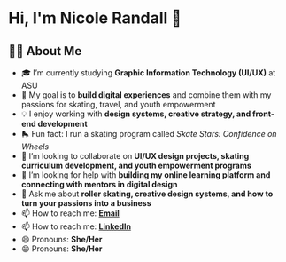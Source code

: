 # Hi, I'm Nicole Randall 👋

## 👩‍💻 About Me
- 🎓 I’m currently studying **Graphic Information Technology (UI/UX)** at ASU  
- 🎯 My goal is to **build digital experiences** and combine them with my passions for skating, travel, and youth empowerment  
- 💡 I enjoy working with **design systems, creative strategy, and front-end development**  
- 🛼 Fun fact: I run a skating program called *Skate Stars: Confidence on Wheels*  
- 🤝 I’m looking to collaborate on **UI/UX design projects, skating curriculum development, and youth empowerment programs**  
- 🤔 I’m looking for help with **building my online learning platform and connecting with mentors in digital design**  
- 💬 Ask me about **roller skating, creative design systems, and how to turn your passions into a business**  
- 📫 How to reach me: **[Email](nicolerandall75@gmail.com)**
- 📫 How to reach me: **[LinkedIn](https://www.linkedin.com/in/nicole-thibodaux-)**  
- 😄 Pronouns: **She/Her**
- 😄 Pronouns: **She/Her**


